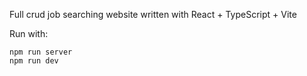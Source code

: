 Full crud job searching website written with React + TypeScript + Vite

Run with:
```
npm run server
npm run dev
```
